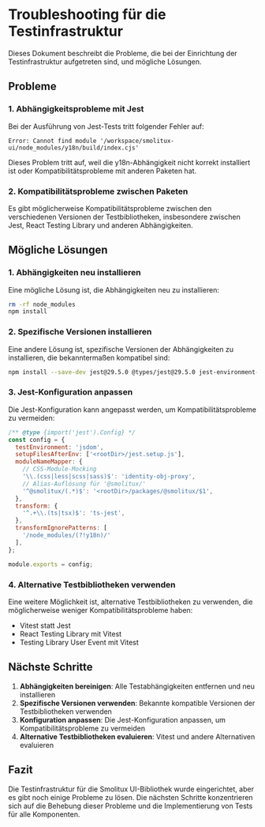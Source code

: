 # Troubleshooting für die Testinfrastruktur

Dieses Dokument beschreibt die Probleme, die bei der Einrichtung der Testinfrastruktur aufgetreten sind, und mögliche Lösungen.

## Probleme

### 1. Abhängigkeitsprobleme mit Jest

Bei der Ausführung von Jest-Tests tritt folgender Fehler auf:

```
Error: Cannot find module '/workspace/smolitux-ui/node_modules/y18n/build/index.cjs'
```

Dieses Problem tritt auf, weil die y18n-Abhängigkeit nicht korrekt installiert ist oder Kompatibilitätsprobleme mit anderen Paketen hat.

### 2. Kompatibilitätsprobleme zwischen Paketen

Es gibt möglicherweise Kompatibilitätsprobleme zwischen den verschiedenen Versionen der Testbibliotheken, insbesondere zwischen Jest, React Testing Library und anderen Abhängigkeiten.

## Mögliche Lösungen

### 1. Abhängigkeiten neu installieren

Eine mögliche Lösung ist, die Abhängigkeiten neu zu installieren:

```bash
rm -rf node_modules
npm install
```

### 2. Spezifische Versionen installieren

Eine andere Lösung ist, spezifische Versionen der Abhängigkeiten zu installieren, die bekanntermaßen kompatibel sind:

```bash
npm install --save-dev jest@29.5.0 @types/jest@29.5.0 jest-environment-jsdom@29.5.0 @testing-library/react@14.0.0 @testing-library/user-event@14.0.0 @testing-library/jest-dom@6.1.0
```

### 3. Jest-Konfiguration anpassen

Die Jest-Konfiguration kann angepasst werden, um Kompatibilitätsprobleme zu vermeiden:

```javascript
/** @type {import('jest').Config} */
const config = {
  testEnvironment: 'jsdom',
  setupFilesAfterEnv: ['<rootDir>/jest.setup.js'],
  moduleNameMapper: {
    // CSS-Module-Mocking
    '\\.(css|less|scss|sass)$': 'identity-obj-proxy',
    // Alias-Auflösung für '@smolitux/'
    '^@smolitux/(.*)$': '<rootDir>/packages/@smolitux/$1',
  },
  transform: {
    '^.+\\.(ts|tsx)$': 'ts-jest',
  },
  transformIgnorePatterns: [
    '/node_modules/(?!y18n)/'
  ],
};

module.exports = config;
```

### 4. Alternative Testbibliotheken verwenden

Eine weitere Möglichkeit ist, alternative Testbibliotheken zu verwenden, die möglicherweise weniger Kompatibilitätsprobleme haben:

- Vitest statt Jest
- React Testing Library mit Vitest
- Testing Library User Event mit Vitest

## Nächste Schritte

1. **Abhängigkeiten bereinigen**: Alle Testabhängigkeiten entfernen und neu installieren
2. **Spezifische Versionen verwenden**: Bekannte kompatible Versionen der Testbibliotheken verwenden
3. **Konfiguration anpassen**: Die Jest-Konfiguration anpassen, um Kompatibilitätsprobleme zu vermeiden
4. **Alternative Testbibliotheken evaluieren**: Vitest und andere Alternativen evaluieren

## Fazit

Die Testinfrastruktur für die Smolitux UI-Bibliothek wurde eingerichtet, aber es gibt noch einige Probleme zu lösen. Die nächsten Schritte konzentrieren sich auf die Behebung dieser Probleme und die Implementierung von Tests für alle Komponenten.